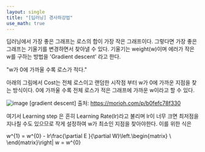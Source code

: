 ```yaml
---
layout: single
title: "[딥러닝] 경사하강법"
use_math: true
---
```


딥러닝에서 가장 좋은 그래프는 로스의 합이 가장 작은 그래프이다. 그렇다면 가장 좋은 그래프는 기울기를 변경하면서 찾아낼 수 있다. 기울기는 weight(w)이며 에러가 작은 w를 구하는 방법을 'Gradient descent' 라고 한다.


"w가 0에 가까울 수록 로스가 적다."

아래의 그림에서 Cost는 전체 로스이고 랜덤한 시작점 부터 w가 0에 가까운 지점을 찾는 방식이다. 0에 가까울 수록 전체 로스가 적은 그래프에 가까운 w이라고 할 수 있다.

![image](https://user-images.githubusercontent.com/101251439/158021715-c5174c4d-2a7a-49ae-b2af-b1f7a6b4fc6d.png)
[gradient descent] 출처: https://morioh.com/p/b0fefc78f330

여기서 Learning step 은 흔히 Learning Rate(lr)라고 불리며 lr이 너무 크면 최저점을 지나칠 수도 있으므로 작게 설정하여 w가 최소인 지점을 찾아야한다. 이를 위한 식은

w^{1} = w^{0} - lr\frac{\partial E }{\partial W}\left.\begin{matrix}
 \\  
\end{matrix}\right| w = w^{0}